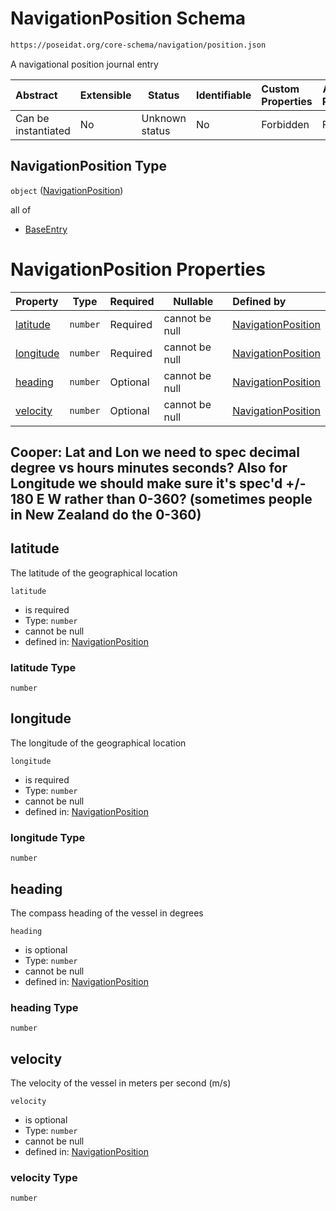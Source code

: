 # NavigationPosition Schema

```txt
https://poseidat.org/core-schema/navigation/position.json
```

A navigational position journal entry


| Abstract            | Extensible | Status         | Identifiable | Custom Properties | Additional Properties | Access Restrictions | Defined In                                                                     |
| :------------------ | ---------- | -------------- | ------------ | :---------------- | --------------------- | ------------------- | ------------------------------------------------------------------------------ |
| Can be instantiated | No         | Unknown status | No           | Forbidden         | Forbidden             | none                | [position.json](schemas/entry/navigation/position.json "open original schema") |

## NavigationPosition Type

`object` ([NavigationPosition](position.md))

all of

-   [BaseEntry](measurement-allof-baseentry.md "check type definition")

# NavigationPosition Properties

| Property                | Type     | Required | Nullable       | Defined by                                                                                                                                    |
| :---------------------- | -------- | -------- | -------------- | :-------------------------------------------------------------------------------------------------------------------------------------------- |
| [latitude](#latitude)   | `number` | Required | cannot be null | [NavigationPosition](position-properties-latitude.md "https&#x3A;//poseidat.org/core-schema/navigation/position.json#/properties/latitude")   |
| [longitude](#longitude) | `number` | Required | cannot be null | [NavigationPosition](position-properties-longitude.md "https&#x3A;//poseidat.org/core-schema/navigation/position.json#/properties/longitude") |
| [heading](#heading)     | `number` | Optional | cannot be null | [NavigationPosition](position-properties-heading.md "https&#x3A;//poseidat.org/core-schema/navigation/position.json#/properties/heading")     |
| [velocity](#velocity)   | `number` | Optional | cannot be null | [NavigationPosition](position-properties-velocity.md "https&#x3A;//poseidat.org/core-schema/navigation/position.json#/properties/velocity")   |

## Cooper: Lat and Lon we need to spec decimal degree vs hours minutes seconds? Also for Longitude we should make sure it's spec'd +/- 180 E W rather than 0-360? (sometimes people in New Zealand do the 0-360)

## latitude

The latitude of the geographical location


`latitude`

-   is required
-   Type: `number`
-   cannot be null
-   defined in: [NavigationPosition](position-properties-latitude.md "https&#x3A;//poseidat.org/core-schema/navigation/position.json#/properties/latitude")

### latitude Type

`number`

## longitude

The longitude of the geographical location


`longitude`

-   is required
-   Type: `number`
-   cannot be null
-   defined in: [NavigationPosition](position-properties-longitude.md "https&#x3A;//poseidat.org/core-schema/navigation/position.json#/properties/longitude")

### longitude Type

`number`

## heading

The compass heading of the vessel in degrees


`heading`

-   is optional
-   Type: `number`
-   cannot be null
-   defined in: [NavigationPosition](position-properties-heading.md "https&#x3A;//poseidat.org/core-schema/navigation/position.json#/properties/heading")

### heading Type

`number`

## velocity

The velocity of the vessel in meters per second (m/s)


`velocity`

-   is optional
-   Type: `number`
-   cannot be null
-   defined in: [NavigationPosition](position-properties-velocity.md "https&#x3A;//poseidat.org/core-schema/navigation/position.json#/properties/velocity")

### velocity Type

`number`

